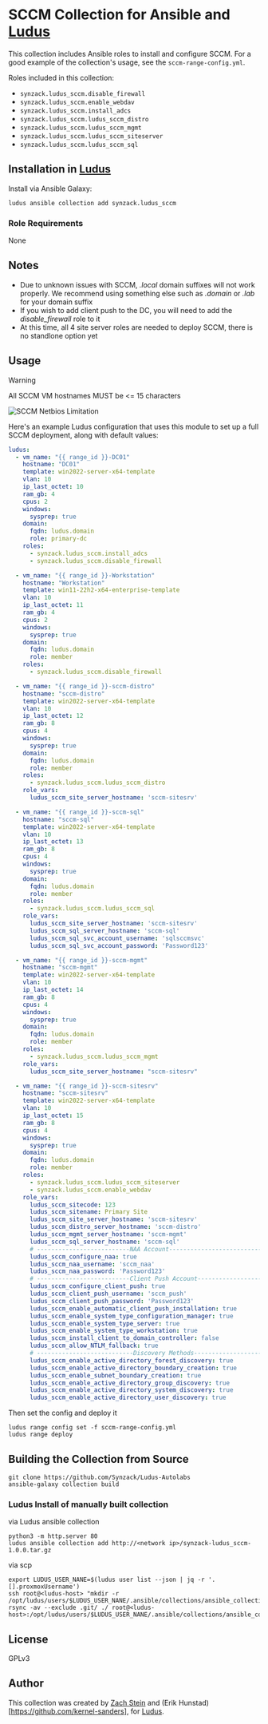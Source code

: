 # SCCM Collection for Ansible and [Ludus](ludus.cloud)

This collection includes Ansible roles to install and configure SCCM. For a good example of the collection's usage, see the `sccm-range-config.yml`.

Roles included in this collection:

  - `synzack.ludus_sccm.disable_firewall`
  - `synzack.ludus_sccm.enable_webdav`
  - `synzack.ludus_sccm.install_adcs`
  - `synzack.ludus_sccm.ludus_sccm_distro`
  - `synzack.ludus_sccm.ludus_sccm_mgmt`
  - `synzack.ludus_sccm.ludus_sccm_siteserver`
  - `synzack.ludus_sccm.ludus_sccm_sql`

## Installation in [Ludus](ludus.cloud)

Install via Ansible Galaxy:

```
ludus ansible collection add synzack.ludus_sccm
```

### Role Requirements

None

## Notes
* Due to unknown issues with SCCM, *.local* domain suffixes will not work properly. We recommend using something else such as *.domain* or *.lab* for your domain suffix
* If you wish to add client push to the DC, you will need to add the *disable_firewall* role to it
* At this time, all 4 site server roles are needed to deploy SCCM, there is no standlone option yet

## Usage
> [!WARNING]
> All SCCM VM hostnames MUST be <= 15 characters

![SCCM Netbios Limitation](./sccm_netbios_limit.png)

Here's an example Ludus configuration that uses this module to set up a full SCCM deployment, along with default values:

```yaml
ludus:
  - vm_name: "{{ range_id }}-DC01"
    hostname: "DC01"
    template: win2022-server-x64-template
    vlan: 10
    ip_last_octet: 10
    ram_gb: 4
    cpus: 2
    windows:
      sysprep: true
    domain:
      fqdn: ludus.domain
      role: primary-dc
    roles:
      - synzack.ludus_sccm.install_adcs
      - synzack.ludus_sccm.disable_firewall

  - vm_name: "{{ range_id }}-Workstation"
    hostname: "Workstation"
    template: win11-22h2-x64-enterprise-template
    vlan: 10
    ip_last_octet: 11
    ram_gb: 4
    cpus: 2
    windows:
      sysprep: true
    domain:
      fqdn: ludus.domain
      role: member
    roles:
      - synzack.ludus_sccm.disable_firewall

  - vm_name: "{{ range_id }}-sccm-distro"
    hostname: "sccm-distro"
    template: win2022-server-x64-template
    vlan: 10
    ip_last_octet: 12
    ram_gb: 8
    cpus: 4
    windows:
      sysprep: true
    domain:
      fqdn: ludus.domain
      role: member
    roles:
      - synzack.ludus_sccm.ludus_sccm_distro
    role_vars:
      ludus_sccm_site_server_hostname: 'sccm-sitesrv' 

  - vm_name: "{{ range_id }}-sccm-sql"
    hostname: "sccm-sql"
    template: win2022-server-x64-template
    vlan: 10
    ip_last_octet: 13
    ram_gb: 8
    cpus: 4
    windows:
      sysprep: true
    domain:
      fqdn: ludus.domain
      role: member
    roles:
      - synzack.ludus_sccm.ludus_sccm_sql
    role_vars:
      ludus_sccm_site_server_hostname: 'sccm-sitesrv'    
      ludus_sccm_sql_server_hostname: 'sccm-sql'         
      ludus_sccm_sql_svc_account_username: 'sqlsccmsvc'  
      ludus_sccm_sql_svc_account_password: 'Password123' 

  - vm_name: "{{ range_id }}-sccm-mgmt"
    hostname: "sccm-mgmt"
    template: win2022-server-x64-template
    vlan: 10
    ip_last_octet: 14
    ram_gb: 8
    cpus: 4
    windows:
      sysprep: true
    domain:
      fqdn: ludus.domain
      role: member
    roles:
      - synzack.ludus_sccm.ludus_sccm_mgmt
    role_vars:
      ludus_sccm_site_server_hostname: "sccm-sitesrv" 

  - vm_name: "{{ range_id }}-sccm-sitesrv"
    hostname: "sccm-sitesrv" 
    template: win2022-server-x64-template
    vlan: 10
    ip_last_octet: 15
    ram_gb: 8
    cpus: 4
    windows:
      sysprep: true
    domain:
      fqdn: ludus.domain
      role: member
    roles:
      - synzack.ludus_sccm.ludus_sccm_siteserver
      - synzack.ludus_sccm.enable_webdav
    role_vars:
      ludus_sccm_sitecode: 123           
      ludus_sccm_sitename: Primary Site  
      ludus_sccm_site_server_hostname: 'sccm-sitesrv'  
      ludus_sccm_distro_server_hostname: 'sccm-distro' 
      ludus_sccm_mgmt_server_hostname: 'sccm-mgmt'     
      ludus_sccm_sql_server_hostname: 'sccm-sql'       
      # --------------------------NAA Account-------------------------------------------------
      ludus_sccm_configure_naa: true
      ludus_sccm_naa_username: 'sccm_naa'
      ludus_sccm_naa_password: 'Password123'
      # --------------------------Client Push Account-----------------------------------------
      ludus_sccm_configure_client_push: true
      ludus_sccm_client_push_username: 'sccm_push'
      ludus_sccm_client_push_password: 'Password123'
      ludus_sccm_enable_automatic_client_push_installation: true
      ludus_sccm_enable_system_type_configuration_manager: true
      ludus_sccm_enable_system_type_server: true
      ludus_sccm_enable_system_type_workstation: true
      ludus_sccm_install_client_to_domain_controller: false
      ludus_sccm_allow_NTLM_fallback: true
      # ---------------------------Discovery Methods------------------------------------------
      ludus_sccm_enable_active_directory_forest_discovery: true
      ludus_sccm_enable_active_directory_boundary_creation: true
      ludus_sccm_enable_subnet_boundary_creation: true
      ludus_sccm_enable_active_directory_group_discovery: true
      ludus_sccm_enable_active_directory_system_discovery: true
      ludus_sccm_enable_active_directory_user_discovery: true
```

Then set the config and deploy it

```
ludus range config set -f sccm-range-config.yml
ludus range deploy
```

## Building the Collection from Source

```
git clone https://github.com/Synzack/Ludus-Autolabs
ansible-galaxy collection build
```

### Ludus Install of manually built collection

via Ludus ansible collection
```
python3 -m http.server 80
ludus ansible collection add http://<network ip>/synzack-ludus_sccm-1.0.0.tar.gz
```

via scp
```
export LUDUS_USER_NANE=$(ludus user list --json | jq -r '.[].proxmoxUsername')
ssh root@<ludus-host> "mkdir -r /opt/ludus/users/$LUDUS_USER_NANE/.ansible/collections/ansible_collections/synzack/ludus_sccm"
rsync -av --exclude .git/ ./ root@<ludus-host>:/opt/ludus/users/$LUDUS_USER_NANE/.ansible/collections/ansible_collections/synzack/ludus_sccm/
```

## License

GPLv3

## Author

This collection was created by [Zach Stein](https://twitter.com/synzack21) and (Erik Hunstad)[https://github.com/kernel-sanders], for [Ludus](ludus.cloud).
